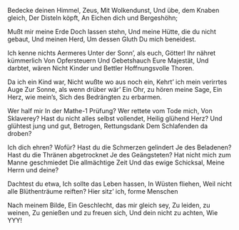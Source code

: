 Bedecke deinen Himmel, Zeus,
Mit Wolkendunst,
Und übe, dem Knaben gleich,
Der Disteln köpft,
An Eichen dich und Bergeshöhn;

Mußt mir meine Erde
Doch lassen stehn,
Und meine Hütte, die du nicht gebaut,
Und meinen Herd,
Um dessen Gluth
Du mich beneidest.

Ich kenne nichts Aermeres
Unter der Sonn’, als euch, Götter!
Ihr nähret kümmerlich
Von Opfersteuern
Und Gebetshauch
Eure Majestät,
Und darbtet, wären
Nicht Kinder und Bettler
Hoffnungsvolle Thoren.

Da ich ein Kind war,
Nicht wußte wo aus noch ein,
Kehrt’ ich mein verirrtes Auge
Zur Sonne, als wenn drüber wär’
Ein Ohr, zu hören meine Sage,
Ein Herz, wie mein’s,
Sich des Bedrängten zu erbarmen.

Wer half mir
In der Mathe-1 Prüfung?
Wer rettete vom Tode mich,
Von Sklaverey?
Hast du nicht alles selbst vollendet,
Heilig glühend Herz?
Und glühtest jung und gut,
Betrogen, Rettungsdank
Dem Schlafenden da droben?

Ich dich ehren? Wofür?
Hast du die Schmerzen gelindert
Je des Beladenen?
Hast du die Thränen abgetrocknet
Je des Geängsteten?
Hat nicht mich zum Manne geschmiedet
Die allmächtige Zeit
Und das ewige Schicksal,
Meine Herrn und deine?


Dachtest du etwa,
Ich sollte das Leben hassen,
In Wüsten fliehen,
Weil nicht alle
Blüthenträume reiften?
Hier sitz’ ich, forme Menschen

Nach meinem Bilde,
Ein Geschlecht, das mir gleich sey,
Zu leiden, zu weinen,
Zu genießen und zu freuen sich,
Und dein nicht zu achten,
Wie YYY!
